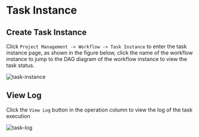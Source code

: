 # Task Instance

## Create Task Instance

Click `Project Management -> Workflow -> Task Instance` to enter the task instance page, as shown in the figure below, click the name of the workflow instance to jump to the DAG diagram of the workflow instance to view the task status.

![task-instance](/img/new_ui/dev/project/task-instance.png)

## View Log

Click the `View Log` button in the operation column to view the log of the task execution

![task-log](/img/new_ui/dev/project/task-log.png)
